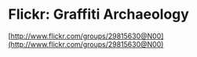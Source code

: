 <!--
id: 73574677
link: http://tumblr.atmos.org/post/73574677/flickr-graffiti-archaeology
slug: flickr-graffiti-archaeology
date: Tue Jan 27 2009 12:37:18 GMT-0800 (PST)
publish: 2009-01-027
tags: 
title: Flickr: Graffiti Archaeology
-->


Flickr: Graffiti Archaeology
============================

[http://www.flickr.com/groups/29815630@N00](http://www.flickr.com/groups/29815630@N00)

